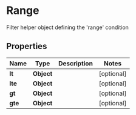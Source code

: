 

# Range

Filter helper object defining the 'range' condition

## Properties

| Name | Type | Description | Notes |
|------------ | ------------- | ------------- | -------------|
|**lt** | **Object** |  |  [optional] |
|**lte** | **Object** |  |  [optional] |
|**gt** | **Object** |  |  [optional] |
|**gte** | **Object** |  |  [optional] |




